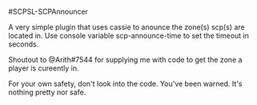 #SCPSL-SCPAnnouncer

A very simple plugin that uses cassie to anounce the zone(s) scp(s) are located in.
Use console variable scp-announce-time to set the timeout in seconds.

Shoutout to @Arith#7544 for supplying me with code to get the zone a player is cureently in.

For your own safety, don't look into the code. You've been warned. It's nothing pretty nor safe.